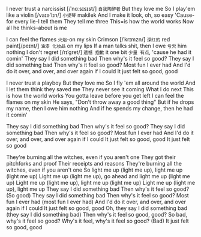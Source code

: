 I never trust a narcissist [/ˈnɑːsɪsɪst/] `自我陶醉者`
But they love me
So I play'em like a violin [/vaɪə'lɪn/] `小提琴`
      makilek
And I make it look,  oh, so easy
'Cause-for every lie-I tell them
They tell me three
This=is how the world works
Now all he  thinks-about is me


I can feel the  flames `火焰`-on my skin
Crimson [/ˈkrɪmzn/] `深红的` red       paint[/peɪnt/] `油漆 化妆品` on my lips
If a man talks shit, then I owe `亏欠` him nothing 
I don't regret [/rɪˈɡret/] `遗憾 抱歉` it one bit `少量 有点`, 'cause he had it comin'
They say I did something bad Then 
why's it feel so good?
They say I did something bad Then 
why's it feel so good?
Most fun I ever had
And I'd do it over, and over, and over again if I could
It just felt so good, good



I never trust a playboy
But they love me
So I fly 'em all around the world
And I let them think they saved me
They never see it coming
What I do next
This is how the world works
You gotta leave before you get left
I can feel the flames on my skin
He says, "Don't throw away a good thing"
But if he drops my name, then I owe him nothing
And if he spends my change, then he had it comin'

They say I did something bad
Then why's it feel so good?
They say I did something bad
Then why's it feel so good?
Most fun I ever had
And I'd do it over, and over, and over again if I could
It just felt so good, good
It just felt so good

They're burning all the witches, even if you aren't one
They got their pitchforks and proof
Their receipts and reasons
They're burning all the witches, even if you aren't one
So light me up (light me up), light me up (light me up)
Light me up (light me up), go ahead and light me up (light me up)
Light me up (light me up), light me up (light me up)
Light me up (light me up), light me up
They say I did something bad
Then why's it feel so good? (So good)
They say I did something bad
Then why's it feel so good?
Most fun I ever had (most fun I ever had)
And I'd do it over, and over, and over again if I could
It just felt so good, good
Oh, they say I did something bad (they say I did something bad)
Then why's it feel so good, good?
So bad, why's it feel so good?
Why's it feel, why's it feel so good? (Bad)
It just felt so good, good